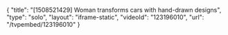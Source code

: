 {
    "title": "[1508521429] Woman transforms cars with hand-drawn designs",
    "type": "solo",
    "layout": "iframe-static",
    "videoId": "123196010",
    "url": "\/tvpembed\/123196010"
}